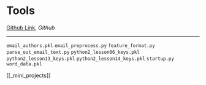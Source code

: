 # Tools

[Github Link](https://github.com/udacity/ud120-projects/tree/master/tools), _Github_

---

`email_authors.pkl`
`email_preprocess.py`
`feature_format.py`
`parse_out_email_text.py`
`python2_lesson06_keys.pkl`
`python2_lesson13_keys.pkl`
`python2_lesson14_keys.pkl`
`startup.py`
`word_data.pkl`

[[_mini_projects]]
